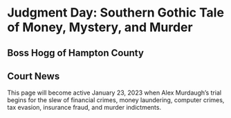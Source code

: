 # Judgment Day: Southern Gothic Tale of Money, Mystery, and Murder

## Boss Hogg of Hampton County

## Court News

This page will become active January 23, 2023 when Alex Murdaugh’s trial begins for the slew of financial crimes, money laundering, computer crimes, tax evasion, insurance fraud, and murder indictments. 
